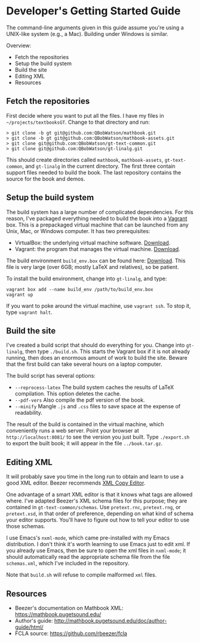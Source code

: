 
# Developer's Getting Started Guide

The command-line arguments given in this guide assume you're using a UNIX-like
system (e.g., a Mac).  Building under Windows is similar.

Overview: 
* Fetch the repositories
* Setup the build system
* Build the site
* Editing XML
* Resources


## Fetch the repositories

First decide where you want to put all the files.  I have my files in
`~/projects/textbooksGT`.  Change to that directory and run:
```
> git clone -b gt git@github.com:QBobWatson/mathbook.git
> git clone -b gt git@github.com:QBobWatson/mathbook-assets.git
> git clone git@github.com:QBobWatson/gt-text-common.git
> git clone git@github.com:QBobWatson/gt-linalg.git
```

This should create directories called `mathbook`, `mathbook-assets`,
`gt-text-common`, and `gt-linalg` in the current directory.  The first three contain
support files needed to build the book.  The last repository contains the source for the book and demos.


## Setup the build system

The build system has a large number of complicated dependencies.  For this reason, I've packaged everything needed to build the book into a [Vagrant](https://www.vagrantup.com/) box.  This is a prepackaged virtual machine that can be launched from any Unix, Mac, or Windows computer.  It has two prerequisites:
* VirtualBox: the underlying virtual machine software.  [Download](https://www.virtualbox.org/wiki/Downloads).
* Vagrant: the program that manages the virtual machine.  [Download](https://www.vagrantup.com/downloads.html).

The build environment `build_env.box` can be found here: [Download](https://www.dropbox.com/s/8ldk0xymt8dmqxi/build_env.box).  This file is very large (over 6GB; mostly LaTeX and relatives), so be patient.

To install the build environment, change into `gt-linalg`, and type:
```
vagrant box add --name build_env /path/to/build_env.box
vagrant up
```

If you want to poke around the virtual machine, use `vagrant ssh`.  To stop it, type `vagrant halt`.

## Build the site

I've created a build script that should do everything for you.  Change into `gt-linalg`, then type `./build.sh`.  This starts the Vagrant box if it is not already running, then does an enormous amount of work to build the site.  Beware that the first build can take several hours on a laptop computer.

The build script has several options:
* `--reprocess-latex` The build system caches the results of LaTeX compilation.  This option deletes the cache.
* `--pdf-vers` Also compile the pdf version of the book.
* `--minify` Mangle `.js` and `.css` files to save space at the expense of readability.

The result of the build is contained in the virtual machine, which conveniently runs a web server.  Point your browser at `http://localhost:8081/` to see the version you just built.  Type `./export.sh` to export the built book; it will appear in the file `../book.tar.gz`.


## Editing XML

It will probably save you time in the long run to obtain and learn to use a good XML editor.  Beezer recommends [XML Copy Editor](http://xml-copy-editor.sourceforge.net/).

One advantage of a smart XML editor is that it knows what tags are allowed
where.  I've adapted Beezer's XML schema files for this purpose; they are
contained in `gt-text-common/schemas`.  Use `pretext.rnc`, `pretext.rng`, or
`pretext.xsd`, in that order of preference, depending on what kind of schema
your editor supports.  You'll have to figure out how to tell your editor to use
those schemas.

I use Emacs's `nxml-mode`, which came pre-installed with my Emacs distribution.
I don't think it's worth learning to use Emacs just to edit xml.  If you already
use Emacs, then be sure to open the xml files in `nxml-mode`; it should
automatically read the appropriate schema file from the file `schemas.xml`,
which I've included in the repository.

Note that `build.sh` will refuse to compile malformed `xml` files.


## Resources

* Beezer's documentation on Mathbook XML:
    https://mathbook.pugetsound.edu/
* Author's guide:
    http://mathbook.pugetsound.edu/doc/author-guide/html/
* FCLA source:
    https://github.com/rbeezer/fcla


